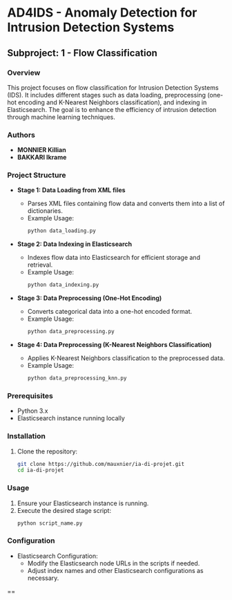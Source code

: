 # AD4IDS - Anomaly Detection for Intrusion Detection Systems

## Subproject: 1 - Flow Classification

### Overview
This project focuses on flow classification for Intrusion Detection Systems (IDS). It includes different stages such as data loading, preprocessing (one-hot encoding and K-Nearest Neighbors classification), and indexing in Elasticsearch. The goal is to enhance the efficiency of intrusion detection through machine learning techniques.

### Authors
- **MONNIER Killian**
- **BAKKARI Ikrame**

### Project Structure
- **Stage 1: Data Loading from XML files**
  - Parses XML files containing flow data and converts them into a list of dictionaries.
  - Example Usage:
    ```python
    python data_loading.py
    ```

- **Stage 2: Data Indexing in Elasticsearch**
  - Indexes flow data into Elasticsearch for efficient storage and retrieval.
  - Example Usage:
    ```python
    python data_indexing.py
    ```

- **Stage 3: Data Preprocessing (One-Hot Encoding)**
  - Converts categorical data into a one-hot encoded format.
  - Example Usage:
    ```python
    python data_preprocessing.py
    ```

- **Stage 4: Data Preprocessing (K-Nearest Neighbors Classification)**
  - Applies K-Nearest Neighbors classification to the preprocessed data.
  - Example Usage:
    ```python
    python data_preprocessing_knn.py
    ```

### Prerequisites
- Python 3.x
- Elasticsearch instance running locally

### Installation
1. Clone the repository:
    ```bash
    git clone https://github.com/mauxnier/ia-di-projet.git
    cd ia-di-projet
    ```

### Usage
1. Ensure your Elasticsearch instance is running.
2. Execute the desired stage script:
    ```bash
    python script_name.py
    ```

### Configuration
- Elasticsearch Configuration:
  - Modify the Elasticsearch node URLs in the scripts if needed.
  - Adjust index names and other Elasticsearch configurations as necessary.

==

